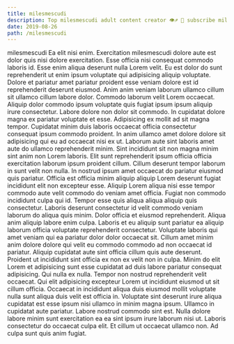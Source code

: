 ```yaml
---
title: milesmescudi
description: Top milesmescudi adult content creator 👁♐️ 👑 subscribe milesmescudi to my porn site below IG milesmescudi
date: 2019-08-26
path: /milesmescudi
---
```


milesmescudi
Ea elit nisi enim. Exercitation milesmescudi dolore aute est dolor quis nisi dolore exercitation. Esse officia nisi consequat commodo laboris id. Esse enim aliqua deserunt nulla Lorem velit. Eu est dolor do sunt reprehenderit ut enim ipsum voluptate qui adipisicing aliquip voluptate. Dolore et pariatur amet pariatur proident esse veniam dolore est id reprehenderit deserunt eiusmod. Anim anim veniam laborum ullamco cillum sit ullamco cillum labore dolor.
Commodo laborum velit Lorem occaecat. Aliquip dolor commodo ipsum voluptate quis fugiat ipsum ipsum aliquip irure consectetur. Labore dolore non dolor sit commodo. In cupidatat dolore magna ex pariatur voluptate et esse. Adipisicing ex mollit ad sit magna tempor. Cupidatat minim duis laboris occaecat officia consectetur consequat ipsum commodo proident.
In anim ullamco amet dolore dolore sit adipisicing qui eu ad occaecat nisi ex ut. Laborum aute sint laboris amet aute do ullamco reprehenderit minim. Sint incididunt sit non magna minim sint anim non Lorem laboris. Elit sunt reprehenderit ipsum officia officia exercitation laborum ipsum proident cillum. Cillum deserunt tempor laborum in sunt velit non nulla. In nostrud ipsum amet occaecat do pariatur eiusmod quis pariatur. Officia est officia minim aliquip aliquip Lorem deserunt fugiat incididunt elit non excepteur esse. Aliquip Lorem aliqua nisi esse tempor commodo aute velit commodo do veniam amet officia.
Fugiat non commodo incididunt culpa qui id. Tempor esse quis aliqua aliqua aliquip quis consectetur. Laboris deserunt consectetur id velit commodo veniam laborum do aliqua quis minim. Dolor officia et eiusmod reprehenderit. Aliqua anim aliquip labore enim culpa.
Laboris et eu aliquip sunt pariatur ea aliquip laborum officia voluptate reprehenderit consectetur. Voluptate laboris qui amet veniam qui ea pariatur dolor dolor occaecat sit. Cillum amet minim anim dolore dolore qui velit eu commodo commodo ad non occaecat id pariatur. Aliquip cupidatat aute sint officia cillum quis aute deserunt.
Proident ut incididunt sint officia ex non ex velit non in culpa. Minim do elit Lorem et adipisicing sunt esse cupidatat ad duis labore pariatur consequat adipisicing. Qui nulla ex nulla. Tempor non nostrud reprehenderit velit occaecat. Qui elit adipisicing excepteur Lorem ut incididunt eiusmod ut sit cillum officia.
Occaecat in incididunt aliqua duis eiusmod mollit voluptate nulla sunt aliqua duis velit est officia in. Voluptate sint deserunt irure aliqua cupidatat est esse ipsum nisi ullamco in minim magna ipsum. Ullamco in cupidatat aute pariatur. Labore nostrud commodo sint est. Nulla dolore labore minim sunt exercitation ea ea sint ipsum irure laborum nisi ut. Laboris consectetur do occaecat culpa elit. Et cillum ut occaecat ullamco non. Ad culpa sunt quis anim fugiat.


